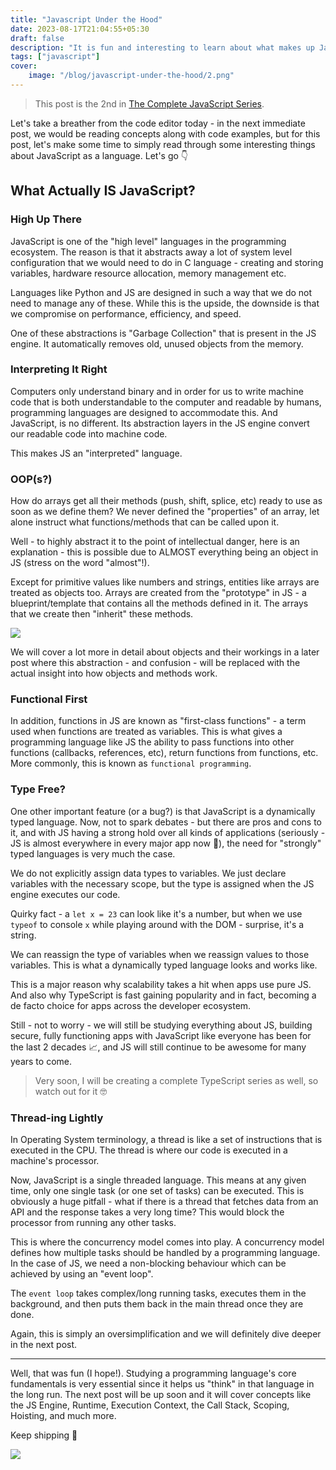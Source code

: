 ```yaml
---
title: "Javascript Under the Hood"
date: 2023-08-17T21:04:55+05:30
draft: false
description: "It is fun and interesting to learn about what makes up JavaScript's building blocks as a language."
tags: ["javascript"]
cover:
    image: "/blog/javascript-under-the-hood/2.png"
---
```


> This post is the 2nd in [The Complete JavaScript Series](https://vinoo.hashnode.dev/series/the-complete-javascript).

Let's take a breather from the code editor today - in the next immediate post, we would be reading concepts along with code examples, but for this post, let's make some time to simply read through some interesting things about JavaScript as a language. Let's go 👇

## What Actually IS JavaScript?

### High Up There

JavaScript is one of the "high level" languages in the programming ecosystem. The reason is that it abstracts away a lot of system level configuration that we would need to do in C language - creating and storing variables, hardware resource allocation, memory management etc.

Languages like Python and JS are designed in such a way that we do not need to manage any of these. While this is the upside, the downside is that we compromise on performance, efficiency, and speed.

One of these abstractions is "Garbage Collection" that is present in the JS engine. It automatically removes old, unused objects from the memory.

### Interpreting It Right

Computers only understand binary and in order for us to write machine code that is both understandable to the computer and readable by humans, programming languages are designed to accommodate this. And JavaScript, is no different. Its abstraction layers in the JS engine convert our readable code into machine code.

This makes JS an "interpreted" language.

### OOP(s?)

How do arrays get all their methods (push, shift, splice, etc) ready to use as soon as we define them? We never defined the "properties" of an array, let alone instruct what functions/methods that can be called upon it.

Well - to highly abstract it to the point of intellectual danger, here is an explanation - this is possible due to ALMOST everything being an object in JS (stress on the word "almost"!).

Except for primitive values like numbers and strings, entities like arrays are treated as objects too. Arrays are created from the "prototype" in JS - a blueprint/template that contains all the methods defined in it. The arrays that we create then "inherit" these methods.

![](https://cdn.hashnode.com/res/hashnode/image/upload/v1692294741492/d875f852-1a15-4897-a32c-037d5df2e49a.gif)

We will cover a lot more in detail about objects and their workings in a later post where this abstraction - and confusion - will be replaced with the actual insight into how objects and methods work.

### Functional First

In addition, functions in JS are known as "first-class functions" - a term used when functions are treated as variables. This is what gives a programming language like JS the ability to pass functions into other functions (callbacks, references, etc), return functions from functions, etc. More commonly, this is known as `functional programming`.

### Type Free?

One other important feature (or a bug?) is that JavaScript is a dynamically typed language. Now, not to spark debates - but there are pros and cons to it, and with JS having a strong hold over all kinds of applications (seriously - JS is almost everywhere in every major app now 🥲), the need for "strongly" typed languages is very much the case.

We do not explicitly assign data types to variables. We just declare variables with the necessary scope, but the type is assigned when the JS engine executes our code.

Quirky fact - a `let x = 23` can look like it's a number, but when we use `typeof` to console `x` while playing around with the DOM - surprise, it's a string.

We can reassign the type of variables when we reassign values to those variables. This is what a dynamically typed language looks and works like.

This is a major reason why scalability takes a hit when apps use pure JS. And also why TypeScript is fast gaining popularity and in fact, becoming a de facto choice for apps across the developer ecosystem.

Still - not to worry - we will still be studying everything about JS, building secure, fully functioning apps with JavaScript like everyone has been for the last 2 decades 📈, and JS will still continue to be awesome for many years to come.

> Very soon, I will be creating a complete TypeScript series as well, so watch out for it 🤓

### Thread-ing Lightly

In Operating System terminology, a thread is like a set of instructions that is executed in the CPU. The thread is where our code is executed in a machine's processor.

Now, JavaScript is a single threaded language. This means at any given time, only one single task (or one set of tasks) can be executed. This is obviously a huge pitfall - what if there is a thread that fetches data from an API and the response takes a very long time? This would block the processor from running any other tasks.

This is where the concurrency model comes into play. A concurrency model defines how multiple tasks should be handled by a programming language. In the case of JS, we need a non-blocking behaviour which can be achieved by using an "event loop".

The `event loop` takes complex/long running tasks, executes them in the background, and then puts them back in the main thread once they are done.

Again, this is simply an oversimplification and we will definitely dive deeper in the next post.

---

Well, that was fun (I hope!). Studying a programming language's core fundamentals is very essential since it helps us "think" in that language in the long run. The next post will be up soon and it will cover concepts like the JS Engine, Runtime, Execution Context, the Call Stack, Scoping, Hoisting, and much more.

Keep shipping 🚀

![](https://cdn.hashnode.com/res/hashnode/image/upload/v1692295179658/d48d278b-a926-4cee-a16e-14b93c46693f.gif)